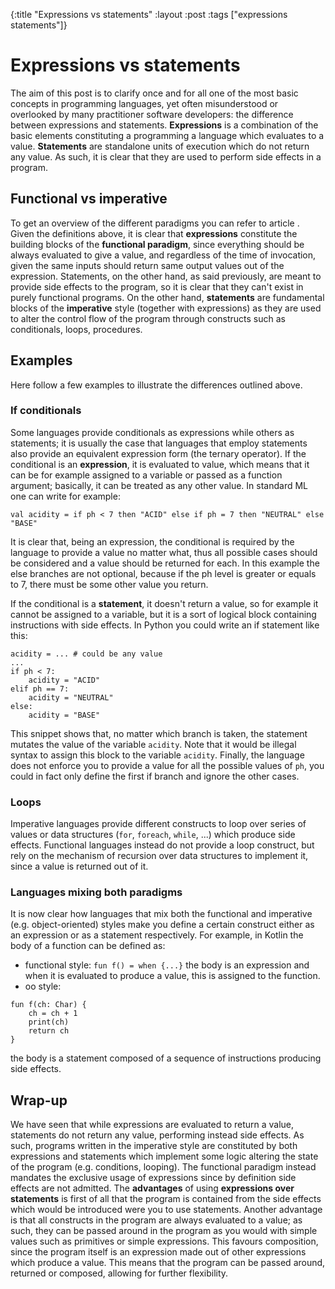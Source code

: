 {:title "Expressions vs statements"
 :layout :post
 :tags  ["expressions statements"]}


# Expressions vs statements
The aim of this post is to clarify once and for all one of the most basic concepts in programming languages, yet often misunderstood or overlooked by many practitioner software developers: the difference between expressions and statements.
**Expressions** is a combination of the basic elements constituting a programming a language which evaluates to a value.
**Statements** are standalone units of execution which do not return any value. As such, it is clear that they are used to perform side effects in a program.

## Functional vs imperative
To get an overview of the different paradigms you can refer to article <link to prog paradigms>.
Given the definitions above, it is clear that **expressions** constitute the building blocks of the **functional paradigm**, since everything should be always evaluated to give a value, and regardless of the time of invocation, given the same inputs should return same output values out of the expression. Statements, on the other hand, as said previously, are meant to provide side effects to the program, so it is clear that they can't exist in purely functional programs.
On the other hand, **statements** are fundamental blocks of the **imperative** style (together with expressions) as they are used to alter the control flow of the program through constructs such as conditionals, loops, procedures.

## Examples
Here follow a few examples to illustrate the differences outlined above.
### If conditionals
Some languages provide conditionals as expressions while others as statements; it is usually the case that languages that employ statements also provide an equivalent expression form (the ternary operator).
If the conditional is an **expression**, it is evaluated to value, which means that it can be for example assigned to a variable or passed as a function argument; basically, it can be treated as any other value. In standard ML one can write for example:
```
val acidity = if ph < 7 then "ACID" else if ph = 7 then "NEUTRAL" else "BASE"
```
It is clear that, being an expression, the conditional is required by the language to provide a value no matter what, thus all possible cases should be considered and a value should be returned for each. In this example the else branches are not optional, because if the ph level is greater or equals to 7, there must be some other value you return.

If the conditional is a **statement**, it doesn't return a value, so for example it cannot be assigned to a variable, but it is a sort of logical block containing instructions with side effects. In Python you could write an if statement like this:
```
acidity = ... # could be any value
...
if ph < 7:
	acidity = "ACID"
elif ph == 7:
	acidity = "NEUTRAL"
else:
	acidity = "BASE"
```
This snippet shows that, no matter which branch is taken, the statement mutates the value of the variable `acidity`. Note that it would be illegal syntax to assign this block to the variable `acidity`. Finally, the language does not enforce you to provide a value for all the possible values of `ph`, you could in fact only define the first if branch and ignore the other cases.

### Loops
Imperative languages provide different constructs to loop over series of values or data structures (`for`, `foreach`, `while`, ...) which produce side effects. Functional languages instead do not provide a loop construct, but rely on the mechanism of recursion over data structures to implement it, since a value is returned out of it.

### Languages mixing both paradigms
It is now clear how languages that mix both the functional and imperative (e.g. object-oriented) styles make you define a certain construct either as an expression or as a statement respectively. For example, in Kotlin the body of a function can be defined as:
- functional style: `fun f() = when {...}` the body is an expression and when it is evaluated to produce a value, this is assigned to the function.
- oo style:
```
fun f(ch: Char) {
	ch = ch + 1
	print(ch)
	return ch					
}
```
the body is a statement composed of a sequence of instructions producing side effects.

## Wrap-up
We have seen that while expressions are evaluated to return a value, statements do not return any value, performing instead side effects. As such, programs written in the imperative style are constituted by both expressions and statements which implement some logic altering the state of the program (e.g. conditions, looping). The functional paradigm instead mandates the exclusive usage of expressions since by definition side effects are not admitted.
The **advantages** of using **expressions over statements** is first of all that the program is contained from the side effects which would be introduced were you to use statements. Another advantage is that all constructs in the program are always evaluated to a value; as such, they can be passed around in the program as you would with simple values such as primitives or simple expressions. This favours composition, since the program itself is an expression made out of other expressions which produce a value. This means that the program can be passed around, returned or composed, allowing for further flexibility.